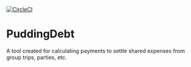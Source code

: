 [![CircleCI](https://circleci.com/gh/pudding-tech/PuddingDebt.svg?style=shield&circle-token=b22d1ebac164bfd61ddb3b7888e19a6ab8938992)](https://app.circleci.com/pipelines/github/pudding-tech/PuddingDebt)

# PuddingDebt
A tool created for calculating payments to settle shared expenses from group trips, parties, etc.
